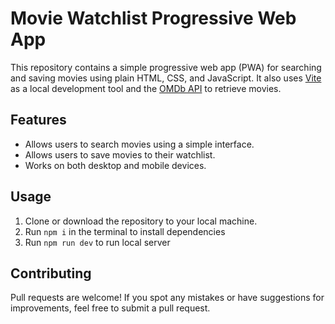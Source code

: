 # Movie Watchlist Progressive Web App
This repository contains a simple progressive web app (PWA) for searching and saving movies using plain HTML, CSS, and JavaScript. 
It also uses [Vite](https://vitejs.dev/) as a local development tool and the [OMDb API](https://www.omdbapi.com/) to retrieve movies.

## Features
- Allows users to search movies using a simple interface.
- Allows users to save movies to their watchlist.
- Works on both desktop and mobile devices.

## Usage
1. Clone or download the repository to your local machine.
2. Run `npm i` in the terminal to install dependencies
3. Run `npm run dev` to run local server

## Contributing
Pull requests are welcome! If you spot any mistakes or have suggestions for improvements, feel free to submit a pull request.
